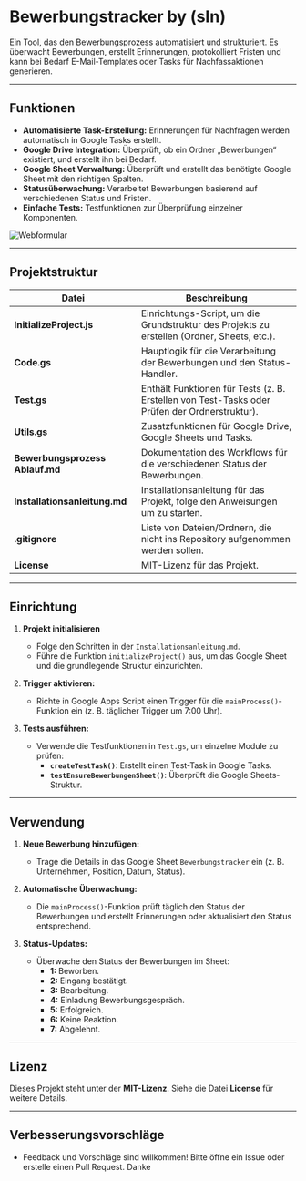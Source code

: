 # Bewerbungstracker by (sIn)

Ein Tool, das den Bewerbungsprozess automatisiert und strukturiert. Es überwacht Bewerbungen, erstellt Erinnerungen, protokolliert Fristen und kann bei Bedarf E-Mail-Templates oder Tasks für Nachfassaktionen generieren.

---

## Funktionen

- **Automatisierte Task-Erstellung:** Erinnerungen für Nachfragen werden automatisch in Google Tasks erstellt.
- **Google Drive Integration:** Überprüft, ob ein Ordner „Bewerbungen“ existiert, und erstellt ihn bei Bedarf.
- **Google Sheet Verwaltung:** Überprüft und erstellt das benötigte Google Sheet mit den richtigen Spalten.
- **Statusüberwachung:** Verarbeitet Bewerbungen basierend auf verschiedenen Status und Fristen.
- **Einfache Tests:** Testfunktionen zur Überprüfung einzelner Komponenten.

![Webformular](.BilderDoku/Webformular.png "Eingabemaske-Bewerbungstracker")

---

## Projektstruktur

| **Datei**                       | **Beschreibung**                                                                              |
| ------------------------------- | --------------------------------------------------------------------------------------------- |
| **InitializeProject.js**        | Einrichtungs-Script, um die Grundstruktur des Projekts zu erstellen (Ordner, Sheets, etc.).   |
| **Code.gs**                     | Hauptlogik für die Verarbeitung der Bewerbungen und den Status-Handler.                       |
| **Test.gs**                     | Enthält Funktionen für Tests (z. B. Erstellen von Test-Tasks oder Prüfen der Ordnerstruktur). |
| **Utils.gs**                    | Zusatzfunktionen für Google Drive, Google Sheets und Tasks.                                   |
| **Bewerbungsprozess Ablauf.md** | Dokumentation des Workflows für die verschiedenen Status der Bewerbungen.                     |
| **Installationsanleitung.md**   | Installationsanleitung für das Projekt, folge den Anweisungen um zu starten.                  |
| **.gitignore**                  | Liste von Dateien/Ordnern, die nicht ins Repository aufgenommen werden sollen.                |
| **License**                     | MIT-Lizenz für das Projekt.                                                                   |

---

## Einrichtung

1. **Projekt initialisieren**

   - Folge den Schritten in der `Installationsanleitung.md`.
   - Führe die Funktion `initializeProject()` aus, um das Google Sheet und die grundlegende Struktur einzurichten.

2. **Trigger aktivieren:**

   - Richte in Google Apps Script einen Trigger für die `mainProcess()`-Funktion ein (z. B. täglicher Trigger um 7:00 Uhr).

3. **Tests ausführen:**

   - Verwende die Testfunktionen in `Test.gs`, um einzelne Module zu prüfen:
     - **`createTestTask()`**: Erstellt einen Test-Task in Google Tasks.
     - **`testEnsureBewerbungenSheet()`**: Überprüft die Google Sheets-Struktur.

---

## Verwendung

1. **Neue Bewerbung hinzufügen:**

   - Trage die Details in das Google Sheet `Bewerbungstracker` ein (z. B. Unternehmen, Position, Datum, Status).

2. **Automatische Überwachung:**

   - Die `mainProcess()`-Funktion prüft täglich den Status der Bewerbungen und erstellt Erinnerungen oder aktualisiert den Status entsprechend.

3. **Status-Updates:**

   - Überwache den Status der Bewerbungen im Sheet:
     - **1:** Beworben.
     - **2:** Eingang bestätigt.
     - **3:** Bearbeitung.
     - **4:** Einladung Bewerbungsgespräch.
     - **5:** Erfolgreich.
     - **6:** Keine Reaktion.
     - **7:** Abgelehnt.

---

## Lizenz

Dieses Projekt steht unter der **MIT-Lizenz**. Siehe die Datei **License** für weitere Details.

---

## Verbesserungsvorschläge

- Feedback und Vorschläge sind willkommen! Bitte öffne ein Issue oder erstelle einen Pull Request. Danke
